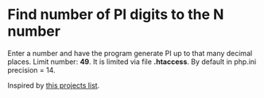# Find number of PI digits to the N number #

Enter a number and have the program generate PI up to that many decimal places. 
Limit number: **49**. It is limited via file **.htaccess**. By default in php.ini precision = 14.

Inspired by [this projects list](https://github.com/karan/Projects "Projects").